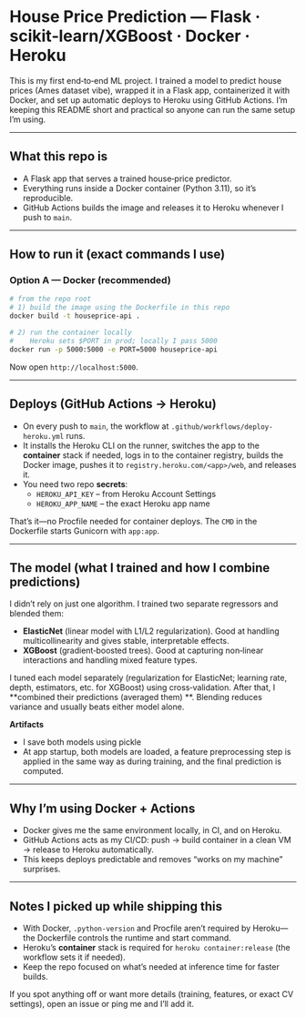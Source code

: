 # House Price Prediction — Flask · scikit‑learn/XGBoost · Docker · Heroku

This is my first end‑to‑end ML project. I trained a model to predict house prices (Ames dataset vibe), wrapped it in a Flask app, containerized it with Docker, and set up automatic deploys to Heroku using GitHub Actions. I’m keeping this README short and practical so anyone can run the same setup I’m using.

---

## What this repo is

- A Flask app that serves a trained house‑price predictor.
- Everything runs inside a Docker container (Python 3.11), so it’s reproducible.
- GitHub Actions builds the image and releases it to Heroku whenever I push to `main`.

---

## How to run it (exact commands I use)

### Option A — Docker (recommended)

```bash
# from the repo root
# 1) build the image using the Dockerfile in this repo
docker build -t houseprice-api .

# 2) run the container locally
#    Heroku sets $PORT in prod; locally I pass 5000
docker run -p 5000:5000 -e PORT=5000 houseprice-api
```

Now open `http://localhost:5000`.

---

## Deploys (GitHub Actions → Heroku)

- On every push to `main`, the workflow at `.github/workflows/deploy-heroku.yml` runs.
- It installs the Heroku CLI on the runner, switches the app to the **container** stack if needed, logs in to the container registry, builds the Docker image, pushes it to `registry.heroku.com/<app>/web`, and releases it.
- You need two repo **secrets**:
  - `HEROKU_API_KEY` – from Heroku Account Settings
  - `HEROKU_APP_NAME` – the exact Heroku app name

That’s it—no Procfile needed for container deploys. The `CMD` in the Dockerfile starts Gunicorn with `app:app`.

---

## The model (what I trained and how I combine predictions)

I didn’t rely on just one algorithm. I trained two separate regressors and blended them:

- **ElasticNet** (linear model with L1/L2 regularization). Good at handling multicollinearity and gives stable, interpretable effects.
- **XGBoost** (gradient‑boosted trees). Good at capturing non‑linear interactions and handling mixed feature types.

I tuned each model separately (regularization for ElasticNet; learning rate, depth, estimators, etc. for XGBoost) using cross‑validation. After that, I **combined their predictions (averaged them) **. Blending reduces variance and usually beats either model alone.

**Artifacts**

- I save both models using pickle
- At app startup, both models are loaded, a feature preprocessing step is applied in the same way as during training, and the final prediction is computed.
---

## Why I’m using Docker + Actions

- Docker gives me the same environment locally, in CI, and on Heroku.
- GitHub Actions acts as my CI/CD: push → build container in a clean VM → release to Heroku automatically.
- This keeps deploys predictable and removes “works on my machine” surprises.

---

## Notes I picked up while shipping this

- With Docker, `.python-version` and Procfile aren’t required by Heroku—the Dockerfile controls the runtime and start command.
- Heroku’s **container** stack is required for `heroku container:release` (the workflow sets it if needed).
- Keep the repo focused on what’s needed at inference time for faster builds.

If you spot anything off or want more details (training, features, or exact CV settings), open an issue or ping me and I’ll add it.

